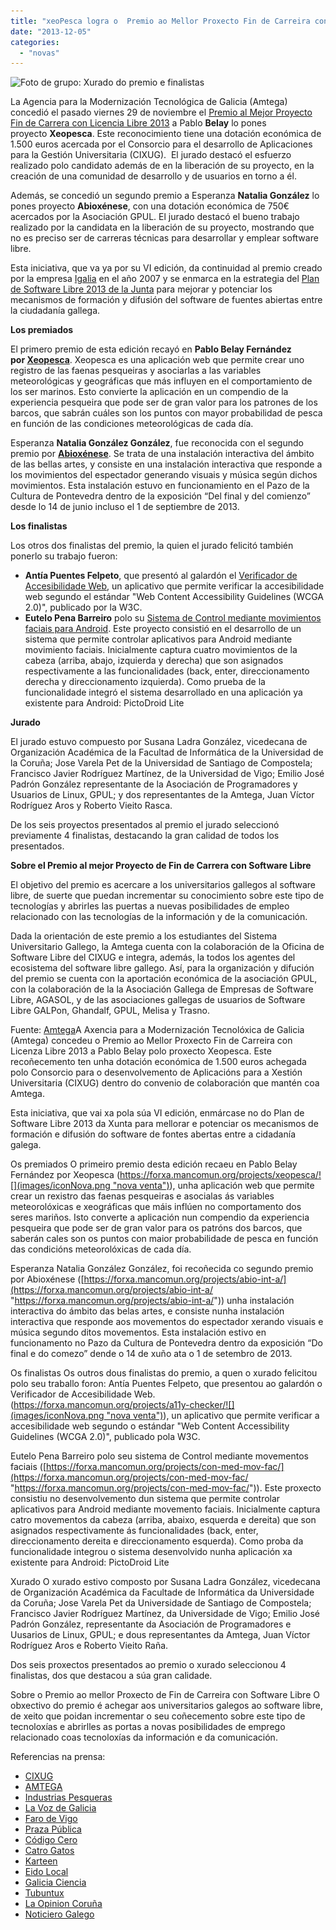 ```yaml
---
title: "xeoPesca logra o  Premio ao Mellor Proxecto Fin de Carreira con software libre"
date: "2013-12-05"
categories: 
  - "novas"
---
```


![Foto de grupo: Xurado do premio e finalistas](images/PremioPFC2013.jpg "Foto de grupo: Xurado do premio e finalistas")

La Agencia para la Modernización Tecnológica de Galicia (Amtega) concedió el pasado viernes 29 de noviembre el [Premio al Mejor Proyecto Fin de Carrera con Licencia Libre 2013](http://www.mancomun.org/?id=308 "Opens internal link in current window") a Pablo **Belay** lo pones proyecto **Xeopesca**. Este reconocimiento tiene una dotación económica de 1.500 euros acercada por el Consorcio para el desarrollo de Aplicaciones para la Gestión Universitaria (CIXUG).  El jurado destacó el esfuerzo realizado polo candidato además de en la liberación de su proyecto, en la creación de una comunidad de desarrollo y de usuarios en torno a él.

Además, se concedió un segundo premio a Esperanza **Natalia González** lo pones proyecto **Abioxénese**, con una dotación económica de 750€ acercados por la Asociación GPUL. El jurado destacó el bueno trabajo realizado por la candidata en la liberación de su proyecto, mostrando que no es preciso ser de carreras técnicas para desarrollar y emplear software libre.

Esta iniciativa, que va ya por su VI edición, da continuidad al premio creado por la empresa [Igalia](http://www.igalia.com/ "Portal da empresa Igalia") en el año 2007 y se enmarca en la estrategia del [Plan de Software Libre 2013 de la Junta](http://www.mancomun.org/conecemancomun/plandeaccion/ "Plan de Software Libre 2013 da Xunta") para mejorar y potenciar los mecanismos de formación y difusión del software de fuentes abiertas entre la ciudadanía gallega.

**Los premiados**

El primero premio de esta edición recayó en **Pablo Belay Fernández por [Xeopesca](https://forxa.mancomun.org/projects/xeopesca/%29 "Proxecto na Forxa")**. Xeopesca es una aplicación web que permite crear uno registro de las faenas pesqueiras y asociarlas a las variables meteorológicas y geográficas que más influyen en el comportamiento de los ser marinos. Esto convierte la aplicación en un compendio de la experiencia pesqueira que pode ser de gran valor para los patrones de los barcos, que sabrán cuáles son los puntos con mayor probabilidad de pesca en función de las condiciones meteorológicas de cada día.

Esperanza **Natalia González González**, fue reconocida con el segundo premio por [**Abioxénese**](https://forxa.mancomun.org/projects/abio-int-a/ "Proxecto na Forxa"). Se trata de una instalación interactiva del ámbito de las bellas artes, y consiste en una instalación interactiva que responde a los movimientos del espectador generando visuais y música según dichos movimientos. Esta instalación estuvo en funcionamiento en el Pazo de la Cultura de Pontevedra dentro de la exposición “Del final y del comienzo” desde lo 14 de junio incluso el 1 de septiembre de 2013.

**Los finalistas**

Los otros dos finalistas del premio, la quien el jurado felicitó también ponerlo su trabajo fueron:

- **Antía Puentes Felpeto**, que presentó al galardón el [Verificador de Accesibilidade Web](https://forxa.mancomun.org/projects/a11y-checker/%29 "Verificador de Accesibilidade Web"), un aplicativo que permite verificar la accesibilidade web segundo el estándar "Web Content Accessibility Guidelines (WCGA 2.0)", publicado por la W3C.
- **Eutelo Pena Barreiro** polo su [Sistema de Control mediante movimientos faciais para Android](https://forxa.mancomun.org/projects/con-med-mov-fac/ "Sistema de Control mediante movementos faciais"). Este proyecto consistió en el desarrollo de un sistema que permite controlar aplicativos para Android mediante movimiento faciais. Inicialmente captura cuatro movimientos de la cabeza (arriba, abajo, izquierda y derecha) que son asignados respectivamente a las funcionalidades (back, enter, direccionamento derecha y direccionamento izquierda). Como prueba de la funcionalidade integró el sistema desarrollado en una aplicación ya existente para Android: PictoDroid Lite

**Jurado**

El jurado estuvo compuesto por Susana Ladra González, vicedecana de Organización Académica de la Facultad de Informática de la Universidad de la Coruña; Jose Varela Pet de la Universidad de Santiago de Compostela; Francisco Javier Rodríguez Martínez, de la Universidad de Vigo; Emilio José Padrón González representante de la Asociación de Programadores y Usuarios de Linux, GPUL; y dos representantes de la Amtega, Juan Víctor Rodríguez Aros y Roberto Vieito Rasca.

De los seis proyectos presentados al premio el jurado seleccionó previamente 4 finalistas, destacando la gran calidad de todos los presentados.

**Sobre el Premio al mejor Proyecto de Fin de Carrera con Software Libre**

El objetivo del premio es acercare a los universitarios gallegos al software libre, de suerte que puedan incrementar su conocimiento sobre este tipo de tecnologías y abrirles las puertas a nuevas posibilidades de empleo relacionado con las tecnologías de la información y de la comunicación.

Dada la orientación de este premio a los estudiantes del Sistema Universitario Gallego, la Amtega cuenta con la colaboración de la Oficina de Software Libre del CIXUG e integra, además, la todos los agentes del ecosistema del software libre gallego. Así, para la organización y difución del premio se cuenta con la aportación económica de la asociación GPUL, con la colaboración de la la Asociación Gallega de Empresas de Software Libre, AGASOL, y de las asociaciones gallegas de usuarios de Software Libre GALPon, Ghandalf, GPUL, Melisa y Trasno.

Fuente: [Amtega](http://imit.xunta.es/portal/actualidade/novas/2013_12_02_premio_mellor_proxecto_fin_carreira.html "Nova no portal imit")A Axencia para a Modernización Tecnolóxica de Galicia (Amtega) concedeu o Premio ao Mellor Proxecto Fin de Carreira con Licenza Libre 2013 a Pablo Belay polo proxecto Xeopesca. Este recoñecemento ten unha dotación económica de 1.500 euros achegada polo Consorcio para o desenvolvemento de Aplicacións para a Xestión Universitaria (CIXUG) dentro do convenio de colaboración que mantén coa Amtega.

Esta iniciativa, que vai xa pola súa VI edición, enmárcase no do Plan de Software Libre 2013 da Xunta para mellorar e potenciar os mecanismos de formación e difusión do software de fontes abertas entre a cidadanía galega.

Os premiados O primeiro premio desta edición recaeu en Pablo Belay Fernández por Xeopesca ([https://forxa.mancomun.org/projects/xeopesca/![](images/iconNova.png "nova venta")](https://forxa.mancomun.org/projects/xeopesca/)), unha aplicación web que permite crear un rexistro das faenas pesqueiras e asocialas ás variables meteorolóxicas e xeográficas que máis inflúen no comportamento dos seres mariños. Isto converte a aplicación nun compendio da experiencia pesqueira que pode ser de gran valor para os patróns dos barcos, que saberán cales son os puntos con maior probabilidade de pesca en función das condicións meteorolóxicas de cada día.

Esperanza Natalia González González, foi recoñecida co segundo premio por Abioxénese ([https://forxa.mancomun.org/projects/abio-int-a/](https://forxa.mancomun.org/projects/abio-int-a/ "https://forxa.mancomun.org/projects/abio-int-a/")) unha instalación interactiva do ámbito das belas artes, e consiste nunha instalación interactiva que responde aos movementos do espectador xerando visuais e música segundo ditos movementos. Esta instalación estivo en funcionamento no Pazo da Cultura de Pontevedra dentro da exposición “Do final e do comezo” dende o 14 de xuño ata o 1 de setembro de 2013.

Os finalistas Os outros dous finalistas do premio, a quen o xurado felicitou polo seu traballo foron: Antía Puentes Felpeto, que presentou ao galardón o Verificador de Accesibilidade Web.([https://forxa.mancomun.org/projects/a11y-checker/![](images/iconNova.png "nova venta")](https://forxa.mancomun.org/projects/a11y-checker/)), un aplicativo que permite verificar a accesibilidade web segundo o estándar "Web Content Accessibility Guidelines (WCGA 2.0)", publicado pola W3C.

Eutelo Pena Barreiro polo seu sistema de Control mediante movementos faciais ([https://forxa.mancomun.org/projects/con-med-mov-fac/](https://forxa.mancomun.org/projects/con-med-mov-fac/ "https://forxa.mancomun.org/projects/con-med-mov-fac/")). Este proxecto consistiu no desenvolvemento dun sistema que permite controlar aplicativos para Android mediante movemento faciais. Inicialmente captura catro movementos da cabeza (arriba, abaixo, esquerda e dereita) que son asignados respectivamente ás funcionalidades (back, enter, direccionamento dereita e direccionamento esquerda). Como proba da funcionalidade integrou o sistema desenvolvido nunha aplicación xa existente para Android: PictoDroid Lite

Xurado O xurado estivo composto por Susana Ladra González, vicedecana de Organización Académica da Facultade de Informática da Universidade da Coruña; Jose Varela Pet da Universidade de Santiago de Compostela; Francisco Javier Rodríguez Martínez, da Universidade de Vigo; Emilio José Padrón González, representante da Asociación de Programadores e Uusarios de Linux, GPUL; e dous representantes da Amtega, Juan Víctor Rodríguez Aros e Roberto Vieito Raña.

Dos seis proxectos presentados ao premio o xurado seleccionou 4 finalistas, dos que destacou a súa gran calidade.

Sobre o Premio ao mellor Proxecto de Fin de Carreira con Software Libre O obxectivo do premio é achegar aos universitarios galegos ao software libre, de xeito que poidan incrementar o seu coñecemento sobre este tipo de tecnoloxías e abrirlles as portas a novas posibilidades de emprego relacionado coas tecnoloxías da información e da comunicación.

Referencias na prensa:

- [CIXUG](http://osl.cixug.es/xeopesca-proxecto-ganador-do-premio-ao-mellor-pfc-con-licenza-libre/)
- [AMTEGA](http://imit.xunta.es/portal/actualidade/novas/2013_12_02_premio_mellor_proxecto_fin_carreira.html?__locale=es)
- [Industrias Pesqueras](http://www.industriaspesqueras.com/noticias/ultima_hora/32011/xeopesca_premio_herramienta_de_gestion_basada_en_software_libre_.html)
- [La Voz de Galicia](http://www.lavozdegalicia.es/noticia/economia/2013/09/28/estradense-disena-aplicacion-web-uso-gratuito-optimizar-capturas-pesca-bajura/0003_201309G28P43993.htm)
- [Faro de Vigo](https://www.google.es/url?sa=t&rct=j&q=&esrc=s&source=web&cd=4&cad=rja&ved=0CE4QqQIwAw&url=http%3A%2F%2Fwww.farodevigo.es%2Fportada-deza-tabeiros-montes%2F2013%2F12%2F01%2Fpremio-estradense-pablo-belay-proyecto%2F924414.html&ei=BzSgUtqwH4Xz0gWjqICQAw&usg=AFQjCNGYhogCdECCS7R_7nJgC9dc7r6law&sig2=c3GYFkBrBk4VGNs3xjqiEA&bvm=bv.57155469,d.d2k)
- [Praza Pública](http://praza.com/ciencia-e-tecnoloxia/6032/xeopesca-premio-ao-mellor-proxecto-fin-de-carreira-con-software-libre/)
- [Código Cero](http://codigocero.com/Reconecen-a-Xeopesca-co-Premio-ao)
- [Catro Gatos](http://www.catrogatos.com/2013/12/o-estradense-pablo-belay-ganador-do-premio-ao-mellor-proxecto-de-fin-de-carreira/)
- [Karteen](http://www.kartenn.es/xeopesca/)
- [Eido Local](http://www.eidolocal.es/portal/actualidade/novas/2013_12_02_05.html)
- [Galicia Ciencia](http://www.gciencia.com/mar/unha-aplicacion-web-permite-localizar-bancos-de-pesca/)
- [Tubuntux](http://www.tubuntux.com/2013/11/aplicacion-xeopesca-para-la.html)
- [La Opinion Coruña](http://www.laopinioncoruna.es/mar/2013/12/02/pablo-belay-mejor-caladero-gallego/788964.html)
- [Noticiero Galego](http://www.noticieirogalego.com/2013/11/unha-aplicacion-web-para-o-eido-da-pesca-recibe-o-premio-ao-mellor-proxecto-fin-de-carreira-con-software-libre/)

